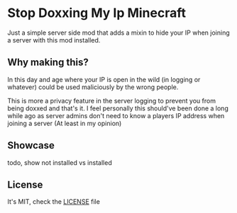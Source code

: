 # Stop Doxxing My Ip Minecraft

Just a simple server side mod that adds a mixin to hide your IP when joining a server with this mod installed. 

## Why making this?
In this day and age where your IP is open in the wild (in logging or whatever) could be used maliciously by the wrong people. 

This is more a privacy feature in the server logging to prevent you from being doxxed and that's it. I feel personally this should've been done a long while ago as server admins don't need to know a players IP address when joining a server (At least in my opinion)

## Showcase
todo, show not installed vs installed

## License
It's MIT, check the [LICENSE](./LICENSE) file
